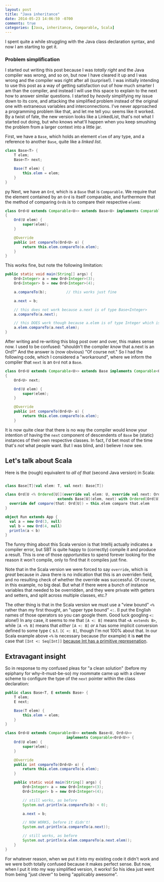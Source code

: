 ```yaml
---
layout: post
title: "Java inheritance"
date: 2014-05-23 14:06:59 -0700
comments: true
categories: [Java, inheritance, Comparable, Scala]
---
```


I spent quite a while struggling with the Java class declaration syntax, and
now I am starting to get it.

### Problem simplification

I started out writing this post because I was *totally right* and the Java
compiler was *wrong*, and so on, but now I have cleared it up and I was wrong
and the compiler was right after all (surprise!). I was initially intending to
use this post as a way of getting satisfaction out of how much smarter I am
than the compiler, and instead I will use this space to explain to the next
how to answer similar questions. I started by *heavily* simplifying my issue
down to its core, and attacking the simplified problem instead of the original
one with extraneous variables and interconnections. I've never approached a
programming problem like that, and let me tell you: seems like it worked. By a
twist of fate, the new version looks like a LinkedList, that's not what I
started out doing, but who knows what'll happen when you keep smushing the
problem from a larger context into a little jar.

First, we have a `Base`, which holds an element `elem` of any type, and a
reference to another `Base`, quite like a *linked list*.


``` java Base.java
class Base<T> {
    T elem;
    Base<T> next;

    Base(T elem) {
        this.elem = elem;
    }
}
```

py
Next, we have an `Ord`, which is a `Base` that is `Comparable`. We require
that the element contained by an `Ord` is itself comparable, and furthermore
that the method of comparing `Ord`s is to compare their respective `elem`s:

``` java Ord.java
class Ord<U extends Comparable<U>> extends Base<U> implements Comparable<Ord<U>>
{
    Ord(U elem) {
        super(elem);
    }

    @Override
    public int compareTo(Ord<U> o) {
        return this.elem.compareTo(o.elem);
    }
}

```

This works fine, but note the following limitation:

``` java main.java
public static void main(String[] args) {
    Ord<Integer> a = new Ord<Integer>(3);
    Ord<Integer> b = new Ord<Integer>(4);

    a.compareTo(b);         // this works just fine

    a.next = b;

    // this does not work because a.next is of type Base<Integer>
    a.compareTo(a.next);

    // this DOES work though because a.elem is of type Integer which is Comparable
    a.elem.compareTo(a.next.elem);
}
```

After writing and re-writing this blog post over and over, this makes sense
now. I used to be confused: "shouldn't the compiler *know* that a.next is an
Ord<Integer>?" And the answer is (now obvious) "Of course not." So I had the
following code, which I considered a "workaround", where we inform the
compiler that `next` is an `Ord` not a `Base`.

``` java Ord.java
class Ord<U extends Comparable<U>> extends Base implements Comparable<Ord<U>>
{
    Ord<U> next;

    Ord(U elem) {
        super(elem);
    }

    @Override
    public int compareTo(Ord<U> o) {
        return this.elem.compareTo(o.elem);
    }

```

It is now quite clear that there is no way the compiler would know your
intention of having the `next` component of descendents of `Base` be (static)
instances of their own respective classes. In fact, I'd bet most of the time
that's *not* what people want. But I was blind, and I believe I now see.

## Let's talk about Scala

Here is the (rough) equivalent to *all of that* (second Java version) in Scala:

``` scala InheritanceTest.scala

class Base[T](val elem: T, val next: Base[T])

class Ord[U <% Ordered[U]](override val elem: U, override val next: Ord[U])
                        extends Base[U](elem, next) with Ordered[Ord[U]] {
  override def compare(that: Ord[U]) = this.elem compare that.elem
}

object Run extends App {
  val a = new Ord(3, null)
  val b = new Ord(4, null)
  println(a < b)
}

```

The funny thing about this Scala version is that Intellij actually indicates a
compiler error, but SBT is quite happy to (correctly) compile it and produce a
result. This is one of those *opportunities* to spend forever looking for the
reason it won't compile, only to find that it compiles just fine.

Note that in the Scala version we were forced to say `override`, which is
*great* because in Java there is no indication that this is an overriden
field, and no resulting check of whether the override was successful. Of
course, in this example, no big deal. But what if there were a bunch of
instance variables that needed to be overridden, and they were private with
getters and setters, and split across multiple classes, etc.?

The other thing is that in the Scala version we must use a "view bound" `<%`
rather than my first thought, an "upper type bound" `<:`. (I put the English
names of those operators so you can google them. Good luck googling `<:`
alone!) In any case, it seems to me that `[A <: B]` means that `<A extends B>`, while
`[A <% B]` means that *either* `[A <: B]` *or* `A` has some implicit conversion defined to some type `C` s.t. `[C <: B]`, though I'm not 100% about that. In our Scala example above `<%` is necessary because (for example) it is **not** the case that `[Int <: Seq[Int]]`
[because Int has a primitive represenation][om-nom-nom].

[om-nom-nom]: http://stackoverflow.com/questions/16001010/why-does-int-not-inherit-extend-from-orderedint

## Extravagant insight

So in response to my confused pleas for "a clean solution" (before my epiphany
for why-it-must-be-so) my roommate came up with a clever scheme to configure
the type of the `next` pointer within the class declaration:

``` java Base.java
public class Base<T, E extends Base> {
    T elem;
    E next;

    Base(T elem) {
        this.elem = elem;
    }
}

```

``` java Ord.java
class Ord<U extends Comparable<U>> extends Base<U, Ord<U>>
                            implements Comparable<Ord<U>> {
    Ord(U elem) {
        super(elem);
    }

    @Override
    public int compareTo(Ord<U> o) {
        return this.elem.compareTo(o.elem);
    }

    public static void main(String[] args) {
        Ord<Integer> a = new Ord<Integer>(3);
        Ord<Integer> b = new Ord<Integer>(4);

        // still works, as before
        System.out.println(a.compareTo(b) < 0);

        a.next = b;

        // NOW WORKS, before it didn't!
        System.out.println(a.compareTo(a.next));

        // still works, as before
        System.out.println(a.elem.compareTo(a.next.elem));
    }
}

```

For whatever reason, when we put it into my existing code it didn't work and
we were both totally confused because it makes perfect sense. But now, when I
put it into my way simplified version, it works! So his idea just went from
being "just clever" to being "applicably awesome".
